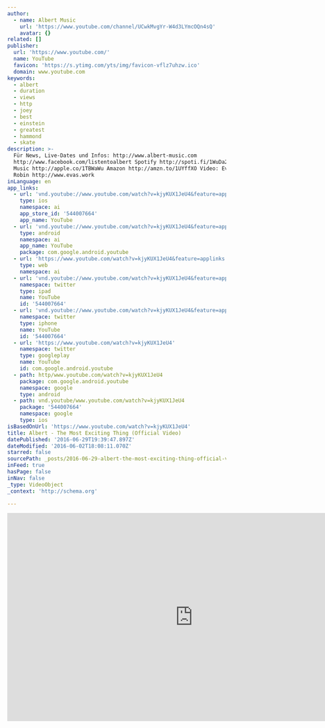 ```yaml
---
author:
  - name: Albert Music
    url: 'https://www.youtube.com/channel/UCwkMvgYr-W4d3LYmcOQn4sQ'
    avatar: {}
related: []
publisher:
  url: 'https://www.youtube.com/'
  name: YouTube
  favicon: 'https://s.ytimg.com/yts/img/favicon-vflz7uhzw.ico'
  domain: www.youtube.com
keywords:
  - albert
  - duration
  - views
  - http
  - joey
  - best
  - einstein
  - greatest
  - hammond
  - skate
description: >-
  Für News, Live-Dates und Infos: http://www.albert-music.com
  http://www.facebook.com/listentoalbert Spotify http://spoti.fi/1WuDa2r Apple
  Music http://apple.co/1TBWaWu Amazon http://amzn.to/1UYffXO Video: Eva und
  Robin http://www.evas.work
inLanguage: en
app_links:
  - url: 'vnd.youtube://www.youtube.com/watch?v=kjyKUX1JeU4&feature=applinks'
    type: ios
    namespace: ai
    app_store_id: '544007664'
    app_name: YouTube
  - url: 'vnd.youtube://www.youtube.com/watch?v=kjyKUX1JeU4&feature=applinks'
    type: android
    namespace: ai
    app_name: YouTube
    package: com.google.android.youtube
  - url: 'https://www.youtube.com/watch?v=kjyKUX1JeU4&feature=applinks'
    type: web
    namespace: ai
  - url: 'vnd.youtube://www.youtube.com/watch?v=kjyKUX1JeU4&feature=applinks'
    namespace: twitter
    type: ipad
    name: YouTube
    id: '544007664'
  - url: 'vnd.youtube://www.youtube.com/watch?v=kjyKUX1JeU4&feature=applinks'
    namespace: twitter
    type: iphone
    name: YouTube
    id: '544007664'
  - url: 'https://www.youtube.com/watch?v=kjyKUX1JeU4'
    namespace: twitter
    type: googleplay
    name: YouTube
    id: com.google.android.youtube
  - path: http/www.youtube.com/watch?v=kjyKUX1JeU4
    package: com.google.android.youtube
    namespace: google
    type: android
  - path: vnd.youtube/www.youtube.com/watch?v=kjyKUX1JeU4
    package: '544007664'
    namespace: google
    type: ios
isBasedOnUrl: 'https://www.youtube.com/watch?v=kjyKUX1JeU4'
title: Albert - The Most Exciting Thing (Official Video)
datePublished: '2016-06-29T19:39:47.897Z'
dateModified: '2016-06-02T18:08:11.070Z'
starred: false
sourcePath: _posts/2016-06-29-albert-the-most-exciting-thing-official-video.md
inFeed: true
hasPage: false
inNav: false
_type: VideoObject
_context: 'http://schema.org'

---
```

<iframe src="https://cdn.embedly.com/widgets/media.html?src=https%3A%2F%2Fwww.youtube.com%2Fembed%2FkjyKUX1JeU4%3Ffeature%3Doembed&amp;url=http%3A%2F%2Fwww.youtube.com%2Fwatch%3Fv%3DkjyKUX1JeU4&amp;image=https%3A%2F%2Fi.ytimg.com%2Fvi%2FkjyKUX1JeU4%2Fhqdefault.jpg&amp;key=b7d04c9b404c499eba89ee7072e1c4f7&amp;type=text%2Fhtml&amp;schema=youtube" width="854" height="480" scrolling="no" frameborder="0" allowfullscreen="" style=""></iframe>